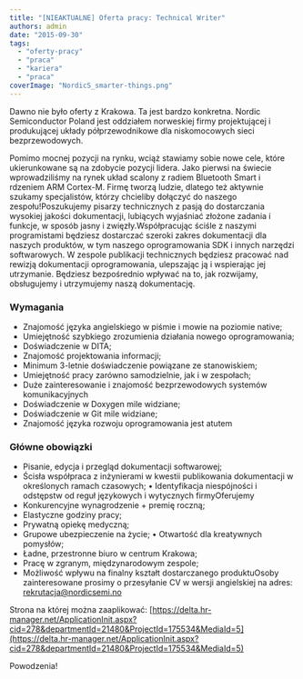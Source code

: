 ```yaml
---
title: "[NIEAKTUALNE] Oferta pracy: Technical Writer"
authors: admin
date: "2015-09-30"
tags:
  - "oferty-pracy"
  - "praca"
  - "kariera"
  - "praca"
coverImage: "NordicS_smarter-things.png"
---
```


Dawno nie było oferty z Krakowa. Ta jest bardzo konkretna. Nordic Semiconductor
Poland jest oddziałem norweskiej firmy projektującej i produkującej układy
półprzewodnikowe dla niskomocowych sieci bezprzewodowych.

<!--truncate-->

Pomimo mocnej pozycji na rynku, wciąż stawiamy sobie nowe cele, które
ukierunkowane są na zdobycie pozycji lidera. Jako pierwsi na świecie
wprowadziliśmy na rynek układ scalony z radiem Bluetooth Smart i rdzeniem ARM
Cortex-M. Firmę tworzą ludzie, dlatego też aktywnie szukamy specjalistów, którzy
chcieliby dołączyć do naszego zespołu!Poszukujemy pisarzy technicznych z pasją
do dostarczania wysokiej jakości dokumentacji, lubiących wyjaśniać złożone
zadania i funkcje, w sposób jasny i zwięzły.Współpracując ściśle z naszymi
programistami będziesz dostarczać szeroki zakres dokumentacji dla naszych
produktów, w tym naszego oprogramowania SDK i innych narzędzi softwarowych. W
zespole publikacji technicznych będziesz pracować nad rewizją dokumentacji
oprogramowania, ulepszając ją i wspierając jej utrzymanie. Będziesz bezpośrednio
wpływać na to, jak rozwijamy, obsługujemy i utrzymujemy naszą dokumentację.

### Wymagania

- Znajomość języka angielskiego w piśmie i mowie na poziomie native;
- Umiejętność szybkiego zrozumienia działania nowego oprogramowania;
- Doświadczenie w DITA;
- Znajomość projektowania informacji;
- Minimum 3-letnie doświadczenie powiązane ze stanowiskiem;
- Umiejętność pracy zarówno samodzielnie, jak i w zespołach;
- Duże zainteresowanie i znajomość bezprzewodowych systemów komunikacyjnych
- Doświadczenie w Doxygen mile widziane;
- Doświadczenie w Git mile widziane;
- Znajomość języka rozwoju oprogramowania jest atutem

### Główne obowiązki

- Pisanie, edycja i przegląd dokumentacji softwarowej;
- Ścisła współpraca z inżynierami w kwestii publikowania dokumentacji w
  określonych ramach czasowych; • Identyfikacja niespójności i odstępstw od
  reguł językowych i wytycznych firmyOferujemy
- Konkurencyjne wynagrodzenie + premię roczną;
- Elastyczne godziny pracy;
- Prywatną opiekę medyczną;
- Grupowe ubezpieczenie na życie; • Otwartość dla kreatywnych pomysłów;
- Ładne, przestronne biuro w centrum Krakowa;
- Pracę w zgranym, międzynarodowym zespole;
- Możliwość wpływu na finalny kształt dostarczanego produktuOsoby zainteresowane
  prosimy o przesyłanie CV w wersji angielskiej na adres:&nbsp;
  rekrutacja@nordicsemi.no

Strona na której można zaaplikować:
[https://delta.hr-manager.net/ApplicationInit.aspx?cid=278&departmentId=21480&ProjectId=175534&MediaId=5](https://delta.hr-manager.net/ApplicationInit.aspx?cid=278&departmentId=21480&ProjectId=175534&MediaId=5)

Powodzenia!
